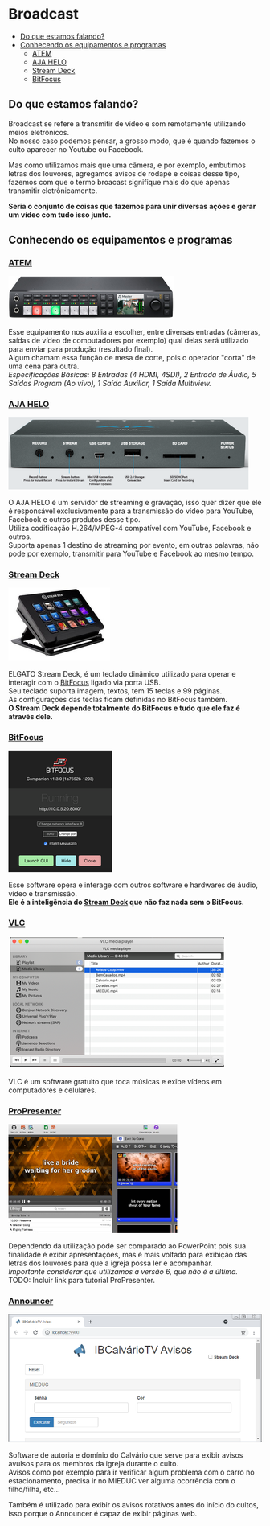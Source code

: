 # Broadcast

- [Do que estamos falando?]()
- [Conhecendo os equipamentos e programas]()
  - [ATEM](#atem)
  - [AJA HELO](#aja-helo)
  - [Stream Deck](#stream-deck)
  - [BitFocus](#bit-focus)

## Do que estamos falando?
Broadcast se refere a transmitir de vídeo e som remotamente utilizando meios eletrônicos.\
No nosso caso podemos pensar, a grosso modo, que é quando fazemos o culto aparecer no Youtube ou Facebook.

Mas como utilizamos mais que uma câmera, e por exemplo, embutimos letras dos louvores, agregamos avisos de rodapé e coisas desse tipo, fazemos com que o termo broacast signifique mais do que apenas transmitir eletrônicamente.

**Seria o conjunto de coisas que fazemos para unir diversas ações e gerar um vídeo com tudo isso junto.**

## Conhecendo os equipamentos e programas

### [ATEM](https://www.blackmagicdesign.com/br/products/atemtelevisionstudio/techspecs/W-APS-08)
[![ATEM](atem.png "ATEM")](https://www.blackmagicdesign.com/br/products/atemtelevisionstudio/techspecs/W-APS-08)

Esse equipamento nos auxilia a escolher, entre diversas entradas (câmeras, saídas de vídeo de computadores por exemplo) qual delas será utilizado para enviar para produção (resultado final).\
Algum chamam essa função de mesa de corte, pois o operador "corta" de uma cena para outra.\
*Especificações Básicas: 8 Entradas (4 HDMI, 4SDI), 2 Entrada de Áudio, 5 Saídas Program (Ao vivo), 1 Saída Auxiliar, 1 Saída Multiview.*

### [AJA HELO](https://www.aja.com/products/helo)
[![AJA HELO](aja-helo.png "AJA HELO")](https://www.aja.com/products/helo)

O AJA HELO é um servidor de streaming e gravação, isso quer dizer que ele é responsável exclusivamente para a transmissão do vídeo para YouTube, Facebook e outros produtos desse tipo.\
Utiliza codificação H.264/MPEG-4 compatível com YouTube, Facebook e outros.\
Suporta apenas 1 destino de streaming por evento, em outras palavras, não pode por exemplo, transmitir para YouTube e Facebook ao mesmo tempo.

### [Stream Deck](https://www.elgato.com/en/gaming/stream-deck)
[![Stream Deck](stream-deck.png "Stream Deck")](https://www.elgato.com/en/gaming/stream-deck)

ELGATO Stream Deck, é um teclado dinâmico utilizado para operar e interagir com o [BitFocus](#bitfocus) ligado via porta USB.\
Seu teclado suporta imagem, textos, tem 15 teclas e 99 páginas.\
As configurações das teclas ficam definidas no BitFocus também.\
**O Stream Deck depende totalmente do BitFocus e tudo que ele faz é através dele.**

### [BitFocus](https://bitfocus.io/companion/)
[![BitFocus](bitfocus.png "BitFocus")](https://bitfocus.io/companion/)

Esse software opera e interage com outros software e hardwares de áudio, vídeo e transmissão.\
**Ele é a inteligência do [Stream Deck](#stream-deck) que não faz nada sem o BitFocus.**

### [VLC](https://www.videolan.org/vlc/index.pt-BR.html)
[![VLC](vlc.png "VLC")](https://www.videolan.org/vlc/index.pt-BR.html)

VLC é um software gratuito que toca músicas e exibe vídeos em computadores e celulares.

### [ProPresenter](https://renewedvision.com/propresenter/pro6-tutorials/)
[![ProPresenter](propresenter.png "ProPresenter")](https://renewedvision.com/propresenter/pro6-tutorials/)

Dependendo da utilização pode ser comparado ao PowerPoint pois sua finalidade é exibir apresentações, mas é mais voltado para exibição das letras dos louvores para que a igreja possa ler e acompanhar.\
*Importante considerar que utilizamos a versão 6, que não é a última.*\
TODO: Incluir link para tutorial ProPresenter.

### [Announcer](#https://bitbucket.org/ibcalvario/ibcalvariotv/src/master/ibcalvariotv-announcer/)
[![Announcer](announcer.png "Announcer")](https://bitbucket.org/ibcalvario/ibcalvariotv/src/master/ibcalvariotv-announcer/)

Software de autoria e domínio do Calvário que serve para exibir avisos avulsos para os membros da igreja durante o culto.\
Avisos como por exemplo para ir verificar algum problema com o carro no estacionamento, precisa ir no MIEDUC ver alguma ocorrência com o filho/filha, etc...

Também é utilizado para exibir os avisos rotativos antes do início do cultos, isso porque o Announcer é capaz de exibir páginas web.